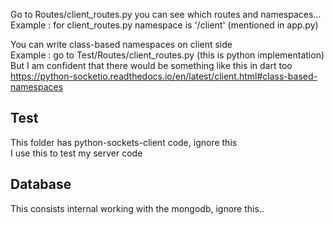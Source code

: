 Go to Routes/client_routes.py you can see which routes and namespaces... <br>
Example : for client_routes.py namespace is '/client' (mentioned in app.py)

You can write class-based namespaces on client side<br>
Example : go to Test/Routes/client_routes.py (this is python implementation)<br>
But I am confident that there would be something like this in dart too <br>
https://python-socketio.readthedocs.io/en/latest/client.html#class-based-namespaces

## Test 
This folder has python-sockets-client code, ignore this <br>
I use this to test my server code

## Database 
This consists internal working with the mongodb, ignore this..